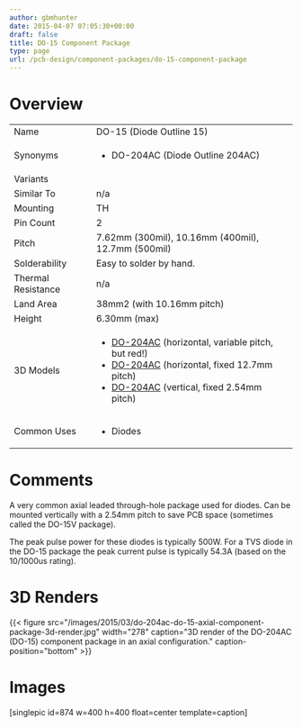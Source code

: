 ```yaml
---
author: gbmhunter
date: 2015-04-07 07:05:30+00:00
draft: false
title: DO-15 Component Package
type: page
url: /pcb-design/component-packages/do-15-component-package
---
```


# Overview


<table >
<tbody >
<tr >

<td >Name
</td>

<td >DO-15 (Diode Outline 15)
</td>
</tr>
<tr >

<td >Synonyms
</td>

<td >



  * DO-204AC (Diode Outline 204AC)


</td>
</tr>
<tr >

<td >Variants
</td>

<td > 
</td>
</tr>
<tr >

<td >Similar To
</td>

<td >n/a
</td>
</tr>
<tr >

<td >Mounting
</td>

<td >TH
</td>
</tr>
<tr >

<td >Pin Count
</td>

<td >2
</td>
</tr>
<tr >

<td >Pitch
</td>

<td >7.62mm (300mil), 10.16mm (400mil), 12.7mm (500mil)
</td>
</tr>
<tr >

<td >Solderability
</td>

<td >Easy to solder by hand.
</td>
</tr>
<tr >

<td >Thermal Resistance
</td>

<td >n/a
</td>
</tr>
<tr >

<td >Land Area
</td>

<td >38mm2 (with 10.16mm pitch)
</td>
</tr>
<tr >

<td >Height
</td>

<td >6.30mm (max)
</td>
</tr>
<tr >

<td >3D Models
</td>

<td >



  * [DO-204AC](http://www.3dcontentcentral.com/secure/download-model.aspx?catalogid=171&id=258357) (horizontal, variable pitch, but red!)
  * [DO-204AC](http://www.3dcontentcentral.com/download-model.aspx?catalogid=171&id=345968) (horizontal, fixed 12.7mm pitch)
  * [DO-204AC](http://www.3dcontentcentral.com/secure/download-model.aspx?catalogid=171&id=348667) (vertical, fixed 2.54mm pitch)


</td>
</tr>
<tr >

<td >Common Uses
</td>

<td >



  * Diodes


</td>
</tr>
</tbody>
</table>


# **Comments**




A very common axial leaded through-hole package used for diodes. Can be mounted vertically with a 2.54mm pitch to save PCB space (sometimes called the DO-15V package).




The peak pulse power for these diodes is typically 500W. For a TVS diode in the DO-15 package the peak current pulse is typically 54.3A (based on the 10/1000us rating).




# 3D Renders


{{< figure src="/images/2015/03/do-204ac-do-15-axial-component-package-3d-render.jpg" width="278" caption="3D render of the DO-204AC (DO-15) component package in an axial configuration." caption-position="bottom" >}}


# **Images**




[singlepic id=874 w=400 h=400 float=center template=caption]
